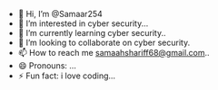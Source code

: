 - 👋 Hi, I’m @Samaar254
- 👀 I’m interested in cyber security...
- 🌱 I’m currently learning cyber security..
- 💞️ I’m looking to collaborate on  cyber security.
- 📫 How to reach me samaahshariff68@gmail.com..
- 😄 Pronouns: ...
- ⚡ Fun fact: i love coding...

<!---
Samaar254/Samaar254 is a ✨ special ✨ repository because its `README.md` (this file) appears on your GitHub profile.
You can click the Preview link to take a look at your changes.
--->
